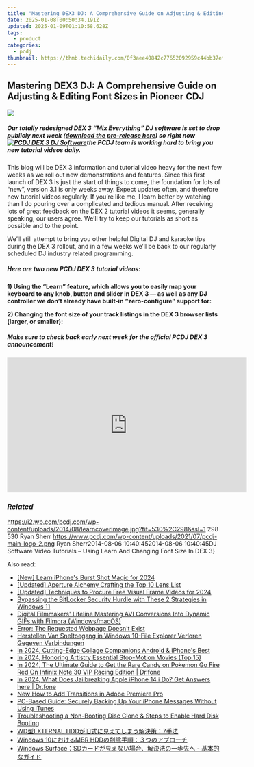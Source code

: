 ```yaml
---
title: "Mastering DEX3 DJ: A Comprehensive Guide on Adjusting & Editing Font Sizes in Pioneer CDJ"
date: 2025-01-08T00:50:34.191Z
updated: 2025-01-09T01:10:58.628Z
tags:
  - product
categories:
  - pcdj
thumbnail: https://thmb.techidaily.com/0f3aee40842c77652092959c44bb37ef79d636e0b9ea84d35588db5436176752.jpeg
---
```


## Mastering DEX3 DJ: A Comprehensive Guide on Adjusting & Editing Font Sizes in Pioneer CDJ

[![](https://i2.wp.com/pcdj.com/wp-content/uploads/2014/08/learncoverimage.jpg?resize=530%2C270&ssl=1)](https://i2.wp.com/pcdj.com/wp-content/uploads/2014/08/learncoverimage.jpg?fit=530%2C298&ssl=1 "learncoverimage")

##### Our totally redesigned DEX 3 “Mix Everything” DJ software is set to drop publicly next week ([download the pre-release here](https://tools.techidaily.com/pcdj/products/)) so right now [![PCDJ DEX 3 DJ Software](https://i0.wp.com/www.pcdj.com/wp-content/uploads/2014/08/dex3pageimage1-300x214.jpg?resize=300%2C214&ssl=1)](https://i2.wp.com/www.pcdj.com/wp-content/uploads/2014/08/dex3pageimage1.jpg?ssl=1)the PCDJ team is working hard to bring you new tutorial videos daily.

This blog will be DEX 3 information and tutorial video heavy for the next few weeks as we roll out new demonstrations and features. Since this first launch of DEX 3 is just the start of things to come, the foundation for lots of “new”, version 3.1 is only weeks away. Expect updates often, and therefore new tutorial videos regularly. If you’re like me, I learn better by watching than I do pouring over a complicated and tedious manual. After receiving lots of great feedback on the DEX 2 tutorial videos it seems, generally speaking, our users agree. We’ll try to keep our tutorials as short as possible and to the point.

We’ll still attempt to bring you other helpful Digital DJ and karaoke tips during the DEX 3 rollout, and in a few weeks we’ll be back to our regularly scheduled DJ industry related programming.

##### Here are two new PCDJ DEX 3 tutorial videos:

**1) Using the “Learn” feature, which allows you to easily map your keyboard to any knob, button and slider in DEX 3 — as well as any DJ controller we don’t already have built-in “zero-configure” support for:**  
  
**2) Changing the font size of your track listings in the DEX 3 browser lists (larger, or smaller):**   

##### Make sure to check back early next week for the official PCDJ DEX 3 announcement!

<!-- affiliate ads begin -->
<iframe width="560" height="315" src="https://www.youtube.com/embed/MTb4xHzeQEk?si=9Sqq-gFWnHc8x3_P" title="YouTube video player" frameborder="0" allow="accelerometer; autoplay; clipboard-write; encrypted-media; gyroscope; picture-in-picture; web-share" referrerpolicy="strict-origin-when-cross-origin" allowfullscreen></iframe>
<!-- affiliate ads end -->

### _Related_

https://i2.wp.com/pcdj.com/wp-content/uploads/2014/08/learncoverimage.jpg?fit=530%2C298&ssl=1 298 530 Ryan Sherr https://www.pcdj.com/wp-content/uploads/2021/07/pcdj-main-logo-2.png Ryan Sherr2014-08-06 10:40:452014-08-06 10:40:45DJ Software Video Tutorials – Using Learn And Changing Font Size In DEX 3}

<ins class="adsbygoogle"
     style="display:block"
     data-ad-format="autorelaxed"
     data-ad-client="ca-pub-7571918770474297"
     data-ad-slot="1223367746"></ins>

<ins class="adsbygoogle"
     style="display:block"
     data-ad-client="ca-pub-7571918770474297"
     data-ad-slot="8358498916"
     data-ad-format="auto"
     data-full-width-responsive="true"></ins>

<span class="atpl-alsoreadstyle">Also read:</span>
<div><ul>
<li><a href="https://fox-http.techidaily.com/new-learn-iphones-burst-shot-magic-for-2024/"><u>[New] Learn iPhone's Burst Shot Magic for 2024</u></a></li>
<li><a href="https://extra-resources.techidaily.com/updated-aperture-alchemy-crafting-the-top-10-lens-list/"><u>[Updated] Aperture Alchemy Crafting the Top 10 Lens List</u></a></li>
<li><a href="https://fox-http.techidaily.com/updated-techniques-to-procure-free-visual-frame-videos-for-2024/"><u>[Updated] Techniques to Procure Free Visual Frame Videos for 2024</u></a></li>
<li><a href="https://discover-amazing.techidaily.com/bypassing-the-bitlocker-security-hurdle-with-these-2-strategies-in-windows-11/"><u>Bypassing the BitLocker Security Hurdle with These 2 Strategies in Windows 11</u></a></li>
<li><a href="https://vp-tips.techidaily.com/digital-filmmakers-lifeline-mastering-avi-conversions-into-dynamic-gifs-with-filmora-windowsmacos/"><u>Digital Filmmakers' Lifeline Mastering AVI Conversions Into Dynamic GIFs with Filmora (Windows/macOS)</u></a></li>
<li><a href="https://discover-amazing.techidaily.com/error-the-requested-webpage-doesnt-exist/"><u>Error: The Requested Webpage Doesn't Exist</u></a></li>
<li><a href="https://discover-amazing.techidaily.com/herstellen-van-sneltoegang-in-windows-10-file-explorer-verloren-gegeven-verbindungen/"><u>Herstellen Van Sneltoegang in Windows 10-File Explorer Verloren Gegeven Verbindungen</u></a></li>
<li><a href="https://article-tips.techidaily.com/in-2024-cutting-edge-collage-companions-android-and-iphones-best/"><u>In 2024, Cutting-Edge Collage Companions Android & iPhone's Best</u></a></li>
<li><a href="https://some-techniques.techidaily.com/in-2024-honoring-artistry-essential-stop-motion-movies-top-15/"><u>In 2024, Honoring Artistry Essential Stop-Motion Movies (Top 15)</u></a></li>
<li><a href="https://android-pokemon-go.techidaily.com/in-2024-the-ultimate-guide-to-get-the-rare-candy-on-pokemon-go-fire-red-on-infinix-note-30-vip-racing-edition-drfone-by-drfone-virtual-android/"><u>In 2024, The Ultimate Guide to Get the Rare Candy on Pokemon Go Fire Red On Infinix Note 30 VIP Racing Edition | Dr.fone</u></a></li>
<li><a href="https://iphone-unlock.techidaily.com/in-2024-what-does-jailbreaking-apple-iphone-14-i-do-get-answers-here-drfone-by-drfone-ios/"><u>In 2024, What Does Jailbreaking Apple iPhone 14 i Do? Get Answers here | Dr.fone</u></a></li>
<li><a href="https://ai-editing-video.techidaily.com/new-how-to-add-transitions-in-adobe-premiere-pro/"><u>New How to Add Transitions in Adobe Premiere Pro</u></a></li>
<li><a href="https://discover-amazing.techidaily.com/pc-based-guide-securely-backing-up-your-iphone-messages-without-using-itunes/"><u>PC-Based Guide: Securely Backing Up Your iPhone Messages Without Using iTunes</u></a></li>
<li><a href="https://discover-amazing.techidaily.com/troubleshooting-a-non-booting-disc-clone-and-steps-to-enable-hard-disk-booting/"><u>Troubleshooting a Non-Booting Disc Clone & Steps to Enable Hard Disk Booting</u></a></li>
<li><a href="https://discover-amazing.techidaily.com/wdexternal-hdd7/"><u>WD型EXTERNAL HDDが旧式に見えてしまう解決策：7手法</u></a></li>
<li><a href="https://discover-amazing.techidaily.com/windows-10mbr-hdd/"><u>Windows 10におけるMBR HDDの削除手順：３つのアプローチ</u></a></li>
<li><a href="https://discover-amazing.techidaily.com/windows-surfacesd/"><u>Windows Surface：SDカードが見えない場合、解決法の一歩先へ - 基本的なガイド</u></a></li>
</ul></div>

